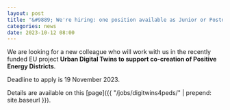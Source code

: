 ```yaml
---
layout: post
title: "&#9889; We're hiring: one position available as Junior or Postdoc researcher!"
categories: news
date: 2023-10-12 08:00
---
```


<!--
<div class="row">
  <div class="col-sm-12 col-xs-12"><img class="img-responsive" src="{{ "/jobs/chek/xxxx.jpg" | prepend: site.baseurl }}"></div>
</div>
-->

We are looking for a new colleague who will work with us in the recently funded EU project **Urban Digital Twins to support co-creation of Positive Energy Districts**.

Deadline to apply is 19 November 2023.

Details are available on this [page]({{ "/jobs/digitwins4peds/" | prepend: site.baseurl }}).
